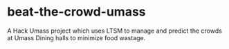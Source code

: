 # beat-the-crowd-umass
A Hack Umass project which uses LTSM to manage and predict the crowds at Umass Dining halls to minimize food wastage.
